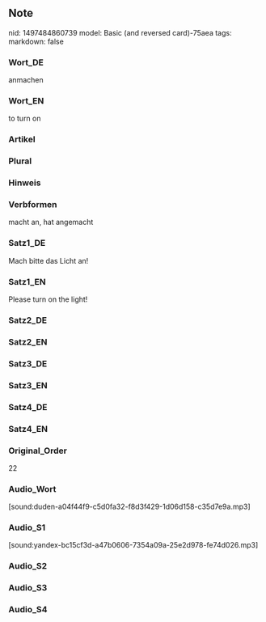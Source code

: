 ## Note
nid: 1497484860739
model: Basic (and reversed card)-75aea
tags: 
markdown: false

### Wort_DE
anmachen

### Wort_EN
to turn on

### Artikel


### Plural


### Hinweis


### Verbformen
macht an, hat angemacht

### Satz1_DE
Mach bitte das Licht an!

### Satz1_EN
Please turn on the light!

### Satz2_DE


### Satz2_EN


### Satz3_DE


### Satz3_EN


### Satz4_DE


### Satz4_EN


### Original_Order
22

### Audio_Wort
[sound:duden-a04f44f9-c5d0fa32-f8d3f429-1d06d158-c35d7e9a.mp3]

### Audio_S1
[sound:yandex-bc15cf3d-a47b0606-7354a09a-25e2d978-fe74d026.mp3]

### Audio_S2


### Audio_S3


### Audio_S4

